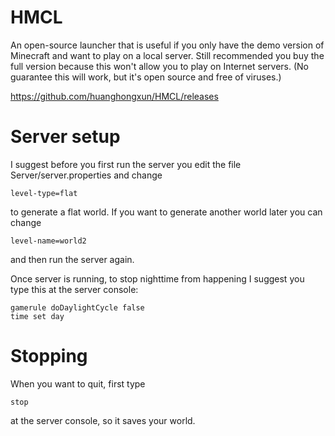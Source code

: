 # HMCL

An open-source launcher that is useful if you only have the demo version of Minecraft and want
to play on a local server.  Still recommended you buy the full version because this won't allow you to
play on Internet servers.
(No guarantee this will work, but it's open source and free of viruses.)

https://github.com/huanghongxun/HMCL/releases

# Server setup

I suggest before you first run the server you edit the file Server/server.properties and change

    level-type=flat

to generate a flat world.  If you want to generate another world later you can change

    level-name=world2
    
and then run the server again.

Once server is running, to stop nighttime from happening I suggest you type this at the server console:

    gamerule doDaylightCycle false
    time set day

# Stopping

When you want to quit, first type

    stop

at the server console, so it saves your world.
